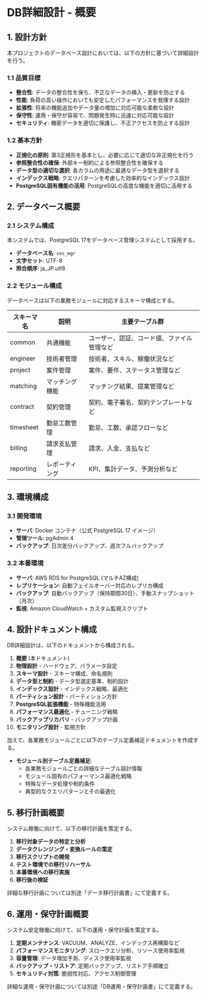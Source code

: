 # DB詳細設計 - 概要

## 1. 設計方針

本プロジェクトのデータベース設計においては、以下の方針に基づいて詳細設計を行う。

### 1.1 品質目標

- **整合性**: データの整合性を保ち、不正なデータの挿入・更新を防止する
- **性能**: 負荷の高い操作においても安定したパフォーマンスを発揮する設計
- **拡張性**: 将来の機能追加やデータ量の増加に対応可能な柔軟な設計
- **保守性**: 運用・保守が容易で、問題発生時に迅速に対応可能な設計
- **セキュリティ**: 機密データを適切に保護し、不正アクセスを防止する設計

### 1.2 基本方針

- **正規化の原則**: 第3正規形を基本とし、必要に応じて適切な非正規化を行う
- **参照整合性の確保**: 外部キー制約による参照整合性を確保する
- **データ型の適切な選択**: 各カラムの用途に最適なデータ型を選択する
- **インデックス戦略**: クエリパターンを考慮した効率的なインデックス設計
- **PostgreSQL固有機能の活用**: PostgreSQLの高度な機能を適切に活用する

## 2. データベース概要

### 2.1 システム構成

本システムでは、PostgreSQL 17をデータベース管理システムとして採用する。

- **データベース名**: `ses_mgr`
- **文字セット**: UTF-8
- **照合順序**: ja_JP.utf8

### 2.2 モジュール構成

データベースは以下の業務モジュールに対応するスキーマ構成とする。

| スキーマ名    | 説明                             | 主要テーブル群                             |
|--------------|----------------------------------|-------------------------------------------|
| common       | 共通機能                         | ユーザー、認証、コード値、ファイル管理など |
| engineer     | 技術者管理                       | 技術者、スキル、稼働状況など              |
| project      | 案件管理                         | 案件、要件、ステータス管理など            |
| matching     | マッチング機能                   | マッチング結果、提案管理など              |
| contract     | 契約管理                         | 契約、電子署名、契約テンプレートなど      |
| timesheet    | 勤怠工数管理                     | 勤怠、工数、承認フローなど                |
| billing      | 請求支払管理                     | 請求、入金、支払など                      |
| reporting    | レポーティング                   | KPI、集計データ、予測分析など             |

## 3. 環境構成

### 3.1 開発環境

- **サーバ**: Docker コンテナ（公式 PostgreSQL 17 イメージ）
- **管理ツール**: pgAdmin 4
- **バックアップ**: 日次差分バックアップ、週次フルバックアップ

### 3.2 本番環境

- **サーバ**: AWS RDS for PostgreSQL (マルチAZ構成)
- **レプリケーション**: 自動フェイルオーバー対応のレプリカ構成
- **バックアップ**: 自動バックアップ（保持期間30日）、手動スナップショット（月次）
- **監視**: Amazon CloudWatch + カスタム監視スクリプト

## 4. 設計ドキュメント構成

DB詳細設計は、以下のドキュメントから構成される。

1. **概要** (本ドキュメント)
2. **物理設計** - ハードウェア、パラメータ設定
3. **スキーマ設計** - スキーマ構成、命名規則
4. **データ型と制約** - データ型選定基準、制約設計
5. **インデックス設計** - インデックス戦略、最適化
6. **パーティション設計** - パーティション方針
7. **PostgreSQL拡張機能** - 特殊機能活用
8. **パフォーマンス最適化** - チューニング戦略
9. **バックアップリカバリ** - バックアップ計画
10. **モニタリング設計** - 監視方針

加えて、各業務モジュールごとに以下のテーブル定義補足ドキュメントを作成する。

- **モジュール別テーブル定義補足**:
  - 各業務モジュールごとの詳細なテーブル設計情報
  - モジュール固有のパフォーマンス最適化戦略
  - 特殊なデータ処理や制約条件
  - 典型的なクエリパターンとその最適化

## 5. 移行計画概要

システム稼働に向けて、以下の移行計画を策定する。

1. **移行対象データの特定と分析**
2. **データクレンジング・変換ルールの策定**
3. **移行スクリプトの開発**
4. **テスト環境での移行リハーサル**
5. **本番環境への移行実施**
6. **移行後の検証**

詳細な移行計画については別途「データ移行計画書」にて定義する。

## 6. 運用・保守計画概要

システム安定稼働に向けて、以下の運用・保守計画を策定する。

1. **定期メンテナンス**: VACUUM、ANALYZE、インデックス再構築など
2. **パフォーマンスモニタリング**: スロークエリ分析、リソース使用率監視
3. **容量管理**: データ増加予測、ディスク使用率監視
4. **バックアップ・リストア**: 定期バックアップ、リストア手順確立
5. **セキュリティ対策**: 脆弱性対応、アクセス制御管理

詳細な運用・保守計画については別途「DB運用・保守計画書」にて定義する。